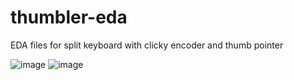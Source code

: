 # thumbler-eda
EDA files for split keyboard with clicky encoder and thumb pointer

![image](https://user-images.githubusercontent.com/89292/152871292-5945b109-70f2-4f68-84a1-1edab84a5a9f.png)
![image](https://user-images.githubusercontent.com/89292/152871641-8b5ab78a-5980-4982-8d74-80d3cb87b410.png)
